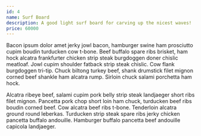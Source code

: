 ```yaml
---
id: 4
name: Surf Board
description: A good light surf board for carving up the nicest waves!
price: 60000
---
```


Bacon ipsum dolor amet jerky jowl bacon, hamburger swine ham prosciutto cupim boudin turducken cow t-bone. Beef buffalo spare ribs brisket, ham hock alcatra frankfurter chicken strip steak burgdoggen doner chislic meatloaf. Jowl cupim shoulder fatback strip steak chislic. Cow flank burgdoggen tri-tip. Chuck biltong turkey beef, shank drumstick filet mignon corned beef shankle ham alcatra rump. Sirloin chuck salami porchetta ham hock.

Alcatra ribeye beef, salami cupim pork belly strip steak landjaeger short ribs filet mignon. Pancetta pork chop short loin ham chuck, turducken beef ribs boudin corned beef. Cow alcatra beef ribs t-bone. Tenderloin alcatra ground round leberkas. Turducken strip steak spare ribs jerky chicken pancetta buffalo andouille. Hamburger buffalo pancetta beef andouille capicola landjaeger.
